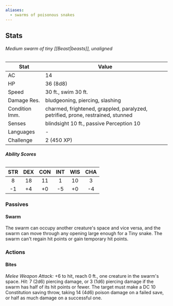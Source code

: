 ```yaml
---
aliases:
  - swarms of poisonous snakes
---
```

## Stats
###### *Medium swarm of tiny [[Beast|beasts]], unaligned*
| Stat | Value |
| ---- | ---- |
| AC | 14 |
| HP | 36 (8d8) |
| Speed | 30 ft., swim 30 ft. |
| Damage Res. | bludgeoning, piercing, slashing |
| Condition Imm. | charmed, frightened, grappled, paralyzed, petrified, prone, restrained, stunned |
| Senses | blindsight 10 ft., passive Perception 10 |
| Languages | - |
| Challenge | 2 (450 XP) |
###### **Ability Scores**
| STR | DEX | CON | INT | WIS | CHA |
| :--: | :--: | :--: | :--: | :--: | :--: |
| 8 | 18 | 11 | 1 | 10 | 3 |
| -1 | +4 | +0 | -5 | +0 | -4 |
### Passives
#### Swarm
The swarm can occupy another creature's space and vice versa, and the swarm can move through any opening large enough for a Tiny snake. The swarm can't regain hit points or gain temporary hit points.
### Actions
#### Bites
_Melee Weapon Attack:_ +6 to hit, reach 0 ft., one creature in the swarm's space. 
_Hit:_ 7 (2d6) piercing damage, or 3 (1d6) piercing damage if the swarm has half of its hit points or fewer. The target must make a DC 10 Constitution saving throw, taking 14 (4d6) poison damage on a failed save, or half as much damage on a successful one.